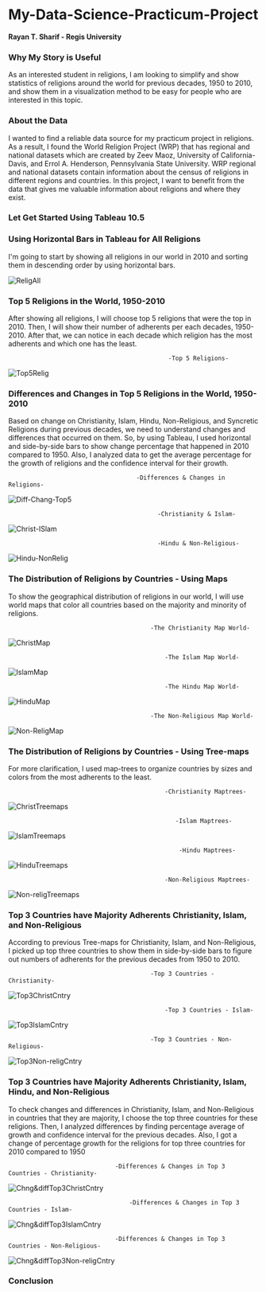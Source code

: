 # My-Data-Science-Practicum-Project

**Rayan T. Sharif - Regis University**

### Why My Story is Useful

As an interested student in religions, I am looking to simplify and show statistics of religions around the world for previous decades, 1950 to 2010, and show them in a visualization method to be easy for people who are interested in this topic.

### About the Data

I wanted to find a reliable data source for my practicum project in religions. As a result, I found the World Religion Project (WRP) that has regional and national datasets which are created by Zeev Maoz, University of California-Davis, and Errol A. Henderson, Pennsylvania State University.
WRP regional and national datasets contain information about the census of religions in different regions and countries. In this project, I want to benefit from the data that gives me valuable information about religions and where they exist.  

### Let Get Started Using Tableau 10.5

### Using Horizontal Bars in Tableau for All Religions

I'm going to start by showing all religions in our world in 2010 and sorting them in descending order by using horizontal bars. 

![ReligAll](https://github.com/RayanSharif/My-Tableau-Project/blob/master/Famous%20Religious%202010.PNG)

### Top 5 Religions in the World, 1950-2010
After showing all religions, I will choose top 5 religions that were the top in 2010. Then, I will show their number of adherents per each decades, 1950-2010. After that, we can notice in each decade which religion has the most adherents and which one has the least. 

                                                 -Top 5 Religions-
![Top5Relig](https://github.com/RayanSharif/My-Tableau-Project/blob/master/top-5-religions.PNG)

### Differences and Changes in Top 5 Religions in the World, 1950-2010
Based on change on Christianity, Islam, Hindu, Non-Religious, and Syncretic Religions during previous decades, we need to understand changes and differences that occurred on them. So, by using Tableau, I used horizontal and side-by-side bars to show change percentage that happened in 2010 compared to 1950. Also, I analyzed data to get the average percentage for the growth of religions and the confidence interval for their growth.   

                                        -Differences & Changes in Religions-
![Diff-Chang-Top5](https://github.com/RayanSharif/My-Tableau-Project/blob/master/Diff-and-change-in-religions.PNG)

                                              -Christianity & Islam-
![Christ-ISlam](https://github.com/RayanSharif/My-Tableau-Project/blob/master/Christ-ana-islam.PNG)

                                              -Hindu & Non-Religious-
![Hindu-NonRelig](https://github.com/RayanSharif/My-Tableau-Project/blob/master/Hindu-and-non-religious.PNG)


### The Distribution of Religions by Countries - Using Maps

To show the geographical distribution of religions in our world, I will use world maps that color all countries based on the majority and minority of religions.

                                            -The Christianity Map World-
![ChristMap](https://github.com/RayanSharif/My-Tableau-Project/blob/master/Christ-wolrd.PNG)

                                                -The Islam Map World-
![IslamMap](https://github.com/RayanSharif/My-Tableau-Project/blob/master/Islam-map.PNG)

                                                -The Hindu Map World-
![HinduMap](https://github.com/RayanSharif/My-Tableau-Project/blob/master/Hindu-map.PNG)

                                            -The Non-Religious Map World-
![Non-ReligMap](https://github.com/RayanSharif/My-Tableau-Project/blob/master/Non-religious-map.PNG)


### The Distribution of Religions by Countries - Using Tree-maps
For more clarification, I used map-trees to organize countries by sizes and colors from the most adherents to the least.

                                                -Christianity Maptrees-
![ChristTreemaps](https://github.com/RayanSharif/My-Tableau-Project/blob/master/Christ-treemaps.PNG)

                                                   -Islam Maptrees-
![IslamTreemaps](https://github.com/RayanSharif/My-Tableau-Project/blob/master/Islam-treemaps.PNG)

                                                    -Hindu Maptrees-
![HinduTreemaps](https://github.com/RayanSharif/My-Tableau-Project/blob/master/Hindu-treemaps.PNG)

                                                -Non-Religious Maptrees-
![Non-religTreemaps](https://github.com/RayanSharif/My-Tableau-Project/blob/master/Non-religious-treemaps.PNG)


### Top 3 Countries have Majority Adherents Christianity, Islam, and Non-Religious
According to previous Tree-maps for Christianity, Islam, and Non-Religious, I picked up top three countries to show them in side-by-side bars to figure out numbers of adherents for the previous decades from 1950 to 2010.

                                            -Top 3 Countries - Christianity-
![Top3ChristCntry](https://github.com/RayanSharif/My-Tableau-Project/blob/master/Top-3-countries-christ.PNG)

                                                -Top 3 Countries - Islam-
![Top3IslamCntry](https://github.com/RayanSharif/My-Tableau-Project/blob/master/Top-3-countries-Islam.PNG)

                                            -Top 3 Countries - Non-Religious-
![Top3Non-religCntry](https://github.com/RayanSharif/My-Tableau-Project/blob/master/Top-3-countries-non-relig.PNG)


### Top 3 Countries have Majority Adherents Christianity, Islam, Hindu, and Non-Religious
To check changes and differences in Christianity, Islam, and Non-Religious in countries that they are majority, I choose the top three countries for these religions. Then, I analyzed differences by finding percentage average of growth and confidence interval for the previous decades. Also, I got a change  of percentage growth for the religions for top three countries for 2010 compared to 1950 
 

                                  -Differences & Changes in Top 3 Countries - Christianity-
![Chng&diffTop3ChristCntry](https://github.com/RayanSharif/My-Tableau-Project/blob/master/DiffChangeTopCountries-Christ.PNG)

                                      -Differences & Changes in Top 3 Countries - Islam-
![Chng&diffTop3IslamCntry](https://github.com/RayanSharif/My-Tableau-Project/blob/master/DiffChangeTopCountries-Islam.PNG)

                                  -Differences & Changes in Top 3 Countries - Non-Religious-
![Chng&diffTop3Non-religCntry](https://github.com/RayanSharif/My-Tableau-Project/blob/master/DiffChangeTopCountries-NonRelig.PNG)






### Conclusion

